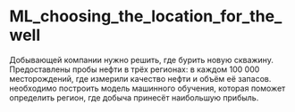 # ML_choosing_the_location_for_the_well
Добывающей компании нужно решить, где бурить новую скважину. Предоставлены пробы нефти в трёх регионах: в каждом 100 000 месторождений, где измерили качество нефти и объём её запасов. необходимо построить модель машинного обучения, которая поможет определить регион, где добыча принесёт наибольшую прибыль. 
